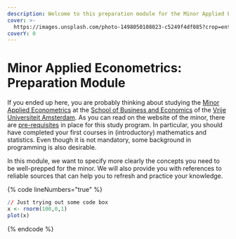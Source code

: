 ```yaml
---
description: Welcome to this preparation module for the Minor Applied Econometrics.
cover: >-
  https://images.unsplash.com/photo-1498050108023-c5249f4df085?crop=entropy&cs=srgb&fm=jpg&ixid=MnwxOTcwMjR8MHwxfHNlYXJjaHw5fHxkYXRhJTIwc2NpZW5jZXxlbnwwfHx8fDE2ODI5NDk4MTg&ixlib=rb-4.0.3&q=85
coverY: 0
---
```


# Minor Applied Econometrics: Preparation Module

If you ended up here, you are probably thinking about studying the [Minor Applied Econometrics](https://vu.nl/en/education/minor/applied-econometrics-a-big-data-experience-for-all) at the [School of Business and Economics](https://vu.nl/en/about-vu/faculties/school-of-business-and-economics) of the [Vrije Universiteit Amsterdam](https://vu.nl/en). As you can read on the website of the minor, there are [pre-requisites](https://vu.nl/en/education/minor/applied-econometrics-a-big-data-experience-for-all/admissions) in place for this study program. In particular, you should have completed your first courses in (introductory) mathematics and statistics. Even though it is not mandatory, some background in programming is also desirable.

In this module, we want to specify more clearly the concepts you need to be well-prepped for the minor. We will also provide you with references to reliable sources that can help you to refresh and practice your knowledge.

{% code lineNumbers="true" %}
```r
// Just trying out some code box
x <- rnorm(100,0,1)
plot(x)
```
{% endcode %}
